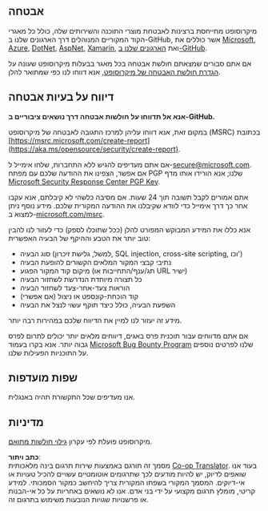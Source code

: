 <!--
CO_OP_TRANSLATOR_METADATA:
{
  "original_hash": "2d33a71bed73d6daee78e2d473ece975",
  "translation_date": "2025-05-19T12:13:16+00:00",
  "source_file": "SECURITY.md",
  "language_code": "he"
}
-->
## אבטחה

מיקרוסופט מתייחסת ברצינות לאבטחת מוצרי התוכנה והשירותים שלה, כולל כל מאגרי הקוד המקוריים המנוהלים דרך הארגונים שלנו ב-GitHub, אשר כוללים את [Microsoft](https://github.com/microsoft), [Azure](https://github.com/Azure), [DotNet](https://github.com/dotnet), [AspNet](https://github.com/aspnet), [Xamarin](https://github.com/xamarin), ואת [הארגונים שלנו ב-GitHub](https://opensource.microsoft.com/).

אם אתם סבורים שמצאתם חולשת אבטחה בכל מאגר בבעלות מיקרוסופט שעונה על [הגדרת חולשת האבטחה של מיקרוסופט](https://aka.ms/opensource/security/definition), אנא דווחו לנו כפי שמתואר להלן.

## דיווח על בעיות אבטחה

**אנא אל תדווחו על חולשות אבטחה דרך נושאים ציבוריים ב-GitHub.**

במקום זאת, אנא דווחו עליהן למרכז התגובה לאבטחה של מיקרוסופט (MSRC) בכתובת [https://msrc.microsoft.com/create-report](https://aka.ms/opensource/security/create-report).

אם אתם מעדיפים להגיש ללא התחברות, שלחו אימייל ל-[secure@microsoft.com](mailto:secure@microsoft.com). אם אפשר, הצפינו את ההודעה שלכם עם מפתח PGP שלנו; אנא הורידו אותו מדף [Microsoft Security Response Center PGP Key](https://aka.ms/opensource/security/pgpkey).

אתם אמורים לקבל תשובה תוך 24 שעות. אם מסיבה כלשהי לא קיבלתם, אנא עקבו אחר כך דרך אימייל כדי לוודא שקיבלנו את ההודעה המקורית שלכם. מידע נוסף ניתן למצוא ב-[microsoft.com/msrc](https://aka.ms/opensource/security/msrc).

אנא כללו את המידע המבוקש המפורט להלן (ככל שתוכלו לספק) כדי לעזור לנו להבין טוב יותר את הטבע וההיקף של הבעיה האפשרית:

  * סוג הבעיה (למשל, גלישת זיכרון, SQL injection, cross-site scripting, וכו')
  * נתיבי קבצי המקור המלאים הקשורים להופעת הבעיה
  * מיקום קוד המקור הפגוע (תג/ענף/התחייבות או URL ישיר)
  * כל תצורה מיוחדת הנדרשת לשחזור הבעיה
  * הוראות צעד-אחר-צעד לשחזור הבעיה
  * קוד הוכחת-קונספט או ניצול (אם אפשרי)
  * השפעת הבעיה, כולל כיצד תוקף עשוי לנצל את הבעיה

מידע זה יעזור לנו למיין את הדיווח שלכם במהירות רבה יותר.

אם אתם מדווחים עבור תוכנית פרס באגים, דיווחים מלאים יותר יכולים לתרום לפרס גבוה יותר. אנא בקרו בעמוד [Microsoft Bug Bounty Program](https://aka.ms/opensource/security/bounty) שלנו לפרטים נוספים על התוכניות הפעילות שלנו.

## שפות מועדפות

אנו מעדיפים שכל התקשורת תהיה באנגלית.

## מדיניות

מיקרוסופט פועלת לפי עקרון [גילוי חולשות מתואם](https://aka.ms/opensource/security/cvd).

**כתב ויתור**:  
מסמך זה תורגם באמצעות שירות תרגום בינה מלאכותית [Co-op Translator](https://github.com/Azure/co-op-translator). בעוד אנו שואפים לדיוק, יש להיות מודעים לכך שתרגומים אוטומטיים עשויים להכיל טעויות או אי-דיוקים. המסמך המקורי בשפתו המקורית צריך להיחשב כמקור הסמכותי. למידע קריטי, מומלץ תרגום מקצועי על ידי בני אדם. אנו לא נושאים באחריות על כל אי-הבנות או פרשנויות שגויות הנובעות משימוש בתרגום זה.